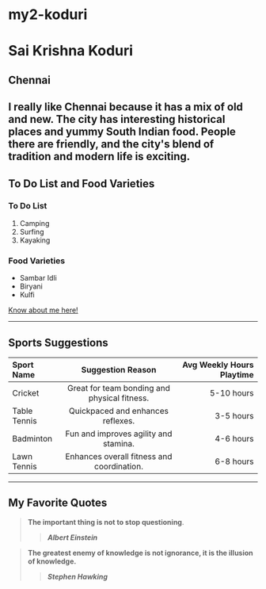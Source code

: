 # my2-koduri
# Sai Krishna Koduri
## Chennai
I really like **Chennai** because it has a mix of **old and new**. The city has interesting historical places and yummy South Indian food. People there are friendly, and the city's blend of **tradition and modern life** is exciting.
---
## To Do List and Food Varieties
### To Do List
1) Camping
2) Surfing
3) Kayaking
### Food Varieties
* Sambar Idli
* Biryani
* Kulfi

[Know about me here!](https://github.com/SaiKrishnaKoduri/my2-koduri/blob/main/MyStats.md)

---

## Sports Suggestions
| Sport Name | Suggestion Reason | Avg Weekly Hours Playtime |
| :--- | :----: | ---: |
| Cricket | Great for team bonding and physical fitness. | 5-10 hours |
| Table Tennis | Quickpaced and enhances reflexes. | 3-5 hours |
| Badminton | Fun and improves agility and stamina. | 4-6 hours |
| Lawn Tennis | Enhances overall fitness and coordination. | 6-8 hours |

---
## My Favorite Quotes
> **The important thing is not to stop questioning**.
>> ***Albert Einstein***

> **The greatest enemy of knowledge is not ignorance, it is the illusion of knowledge.**
>> ***Stephen Hawking***